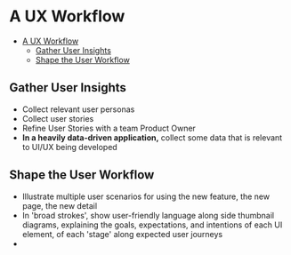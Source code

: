 # A UX Workflow

- [A UX Workflow](#a-ux-workflow)
  - [Gather User Insights](#gather-user-insights)
  - [Shape the User Workflow](#shape-the-user-workflow)

## Gather User Insights

- Collect relevant user personas
- Collect user stories
- Refine User Stories with a team Product Owner
- **In a heavily data-driven application,** collect some data that is relevant to UI/UX being developed

## Shape the User Workflow

- Illustrate multiple user scenarios for using the new feature, the new page, the new detail
- In 'broad strokes', show user-friendly language along side thumbnail diagrams, explaining the goals, expectations, and intentions of each UI element, of each 'stage' along expected user journeys
-
